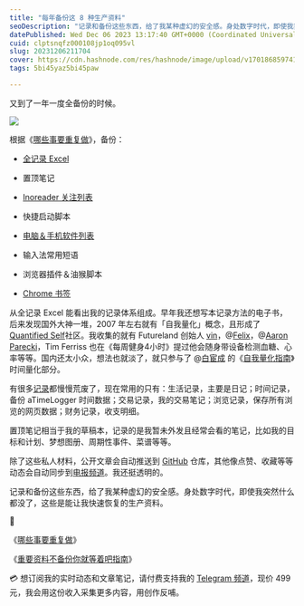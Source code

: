 ```yaml
---
title: "每年备份这 8 种生产资料"
seoDescription: "记录和备份这些东西，给了我某种虚幻的安全感。身处数字时代，即使我突然什么都没了，这些是能让我快速恢复的生产资料。"
datePublished: Wed Dec 06 2023 13:17:40 GMT+0000 (Coordinated Universal Time)
cuid: clptsnqfz000108jp1oq095vl
slug: 20231206211704
cover: https://cdn.hashnode.com/res/hashnode/image/upload/v1701868597412/46b1e6ae-5abc-4a5d-a7c5-c2e3e3221733.jpeg
tags: 5bi45yaz5bi45paw

---
```


又到了一年一度全备份的时候。

![](https://cdn.hashnode.com/res/hashnode/image/upload/v1701868605180/f03291e0-756e-4ed6-ae6b-91d30b4aa55f.png)

根据《[哪些事要重复做](https://mp.weixin.qq.com/s?__biz=MzI3MzU5MDA1OQ==&mid=2247487702&idx=1&sn=302b48087aa484fcfe9412f3fc3785cf&chksm=eb21a292dc562b846924e5c612ff1df6b95569c065911b8a549df5227981822cf766d2f97b51#rd)》，备份：

* [全记录 Excel](https://mp.weixin.qq.com/s?__biz=MzI3MzU5MDA1OQ==&mid=2247484873&idx=1&sn=b45dd7055fced2c82fbd73482814f94f&chksm=eb21b78ddc563e9b9566f248e8ddc8b665ff5eee22aac28a41a9d6b32f4e78a8a9a2d982ac78#rd)
    
* 置顶笔记
    
* [Inoreader 关注列表](https://mp.weixin.qq.com/s?__biz=MzI3MzU5MDA1OQ==&mid=2247487924&idx=1&sn=9a95f510ab113194c52669d1ebba2d63&chksm=eb21a3f0dc562ae6ef1ea79c0dff46863e60729c5f22cbee53295522d6c2a2cbc96575c24320#rd)
    
* 快捷启动脚本
    
* [电脑＆手机软件列表](https://mp.weixin.qq.com/s?__biz=MzI3MzU5MDA1OQ==&mid=2247487438&idx=1&sn=157a93970a6ecaca3a3fb373d036f27e&chksm=eb21bd8adc56349c89e7db7ef618a7f7e82469d725d2c03232b6d8a6f9d12fca9fbd2e94bd24&token=400567632&lang=zh_CN#rd)
    
* 输入法常用短语
    
* 浏览器插件＆油猴脚本
    
* [Chrome 书签](https://mp.weixin.qq.com/s?__biz=MzI3MzU5MDA1OQ==&mid=2247486802&idx=1&sn=746dbd26ac70f4e419bc76b789cdfab9&chksm=eb21bf16dc563600375b61cd1239033f352b3c3bc4e4d975de53e23581a2cd7aad9c38069feb&token=400567632&lang=zh_CN#rd)
    

从全记录 Excel 能看出我的记录体系组成。早年我还想写本记录方法的电子书，后来发现国外大神一堆，2007 年左右就有「自我量化」概念，且形成了 [Quantified Self](https://quantifiedself.com/)社区。我收集的就有 Futureland 创始人 [vin](https://futureland.tv/@vin/metrics)，@[Felix](https://howisfelix.today/)，@[Aaron Parecki](https://aaronparecki.com/)，Tim Ferriss 也在《每周健身4小时》提过他会随身带设备检测血糖、心率等等。国内还太小众，想法也就淡了，就只参与了 @[白宦成](https://www.ixiqin.com/) 的《[自我量化指南](https://www.ziwolianghua.com/index.html)》时间量化部分。

有很多[记录](https://mp.weixin.qq.com/s?__biz=MzI3MzU5MDA1OQ==&mid=2247484873&idx=1&sn=b45dd7055fced2c82fbd73482814f94f&chksm=eb21b78ddc563e9b9566f248e8ddc8b665ff5eee22aac28a41a9d6b32f4e78a8a9a2d982ac78&scene=21#wechat_redirect)都慢慢荒废了，现在常用的只有：生活记录，主要是日记；时间记录，备份 aTimeLogger 时间数据；交易记录，我的交易笔记；浏览记录，保存所有浏览的网页数据；财务记录，收支明细。

置顶笔记相当于我的草稿本，记录的是我暂未外发且经常会看的笔记，比如我的目标和计划、梦想图册、周期性事件、菜谱等等。

除了这些私人材料，公开文章会自动推送到 [GitHub](https://github.com/CaiGeen/Hashnode-blog) 仓库，其他像点赞、收藏等等动态会自动同步到[电报频道](https://mp.weixin.qq.com/s?__biz=MzI3MzU5MDA1OQ==&mid=2247487599&idx=1&sn=1a4514e55dd0c84723eda32d23c5d9c3&chksm=eb21a22bdc562b3dba995cc9f972471e0d1a16fdecc10655c8479f4603f2aeee216a5e3f4a0f&token=400567632&lang=zh_CN#rd)。我还挺透明的。

记录和备份这些东西，给了我某种虚幻的安全感。身处数字时代，即使我突然什么都没了，这些是能让我快速恢复的生产资料。

🔗

《[哪些事要重复做](https://mp.weixin.qq.com/s?__biz=MzI3MzU5MDA1OQ==&mid=2247487702&idx=1&sn=302b48087aa484fcfe9412f3fc3785cf&chksm=eb21a292dc562b846924e5c612ff1df6b95569c065911b8a549df5227981822cf766d2f97b51#rd)》

《[重要资料不备份你就等着吧指南](https://mp.weixin.qq.com/s?__biz=MzI3MzU5MDA1OQ==&mid=2247485030&idx=1&sn=9af4be93434f5ba8d7a3fcee4a51feef&chksm=eb21b422dc563d34120746207e7a72a1e43aa08f9426c6797547fbddd8af099b639671e4e161#rd)》

💳 想订阅我的实时动态和文章笔记，请付费支持我的 [Telegram 频道](https://mp.weixin.qq.com/s/A_yK10ktL8Nl7RzsnGwzEg)，现价 499 元，我会用这份收入采集更多内容，用创作反哺。